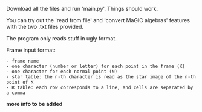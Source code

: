 Download all the files and run 'main.py'. Things should work.

You can try out the 'read from file' and 'convert MaGIC algebras' features with the two .txt files provided.

The program only reads stuff in ugly format.

Frame input format:

    - frame name
    - one character (number or letter) for each point in the frame (K)
    - one character for each normal point (N)
    - star table: the n-th character is read as the star image of the n-th point of K
    - R table: each row corresponds to a line, and cells are separated by a comma 

**more info to be added**



